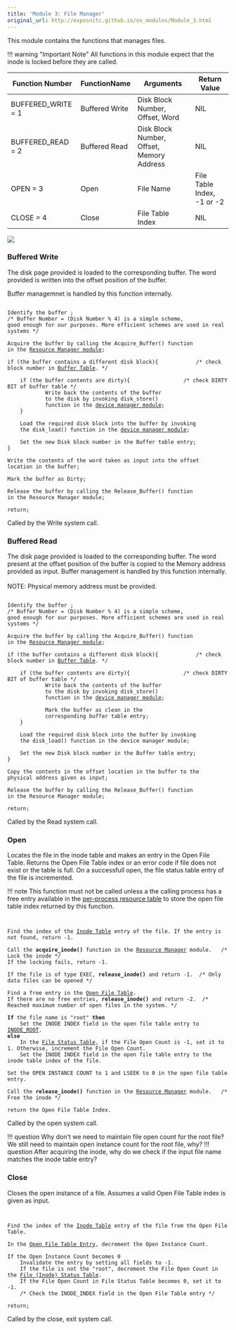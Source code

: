 ```yaml
---
title: 'Module 3: File Manager'
original_url: http://exposnitc.github.io/os_modules/Module_3.html
---
```


This module contains the functions that manages files.

!!! warning "Important Note"
    All functions in this module expect that the inode is locked before they are called.

|Function Number|FunctionName|Arguments|Return Value|
|--- |--- |--- |--- |
|BUFFERED_WRITE = 1|Buffered Write|Disk Block Number, Offset, Word|NIL|
|BUFFERED_READ = 2|Buffered Read|Disk Block Number, Offset, Memory Address|NIL|
|OPEN = 3|Open|File Name|File Table Index, -1 or -2|
|CLOSE = 4|Close|File Table Index|NIL|

![](https://exposnitc.github.io//img/os-modules/FileManager.png)

###  Buffered Write
The disk page provided is loaded to the corresponding buffer. The word provided is written into the offset position of the buffer.

Buffer managemnet is handled by this function internally.

<pre><code>
Identify the buffer ; 			
/* Buffer Number = (Disk Number % 4) is a simple scheme, 
good enough for our purposes. More efficient schemes are used in real systems */

Acquire the buffer by calling the Acquire_Buffer() function	
in the <a href="Module_0.html">Resource Manager module</a>;

if (the buffer contains a different disk block){  			/* check block number in <a href="../os_design-files/mem_ds.html#buffer_table">Buffer Table</a>. */
    
    if (the buffer contents are dirty){					/* check DIRTY BIT of buffer table */
            Write back the contents of the buffer
            to the disk by invoking disk_store() 
            function in the <a href="Module_4.html">device manager module</a>;
    }
    
    Load the required disk block into the buffer by invoking
    the disk_load() function in the <a href="Module_4.html">device manager module</a>;

    Set the new Disk block number in the Buffer table entry;
}

Write the contents of the word taken as input into the offset
location in the buffer; 

Mark the buffer as Dirty;

Release the buffer by calling the Release_Buffer() function
in the Resource Manager module;

return;
</code></pre>

Called by the Write system call.

### Buffered Read

The disk page provided is loaded to the corresponding buffer. The word present at the offset position of the buffer is copied to the Memory address provided as input. Buffer management is handled by this function internally.<br> <br>
NOTE: Physical memory address must be provided. 

<pre><code>
Identify the buffer ; 			
/* Buffer Number = (Disk Number % 4) is a simple scheme, 
good enough for our purposes. More efficient schemes are used in real systems */

Acquire the buffer by calling the Acquire_Buffer() function
in the <a href="Module_0.html">Resource Manager module</a>;

if (the buffer contains a different disk block){  			/* check block number in <a href="../os_design-files/mem_ds.html#buffer_table">Buffer Table</a>. */
    
    if (the buffer contents are dirty){					/* check DIRTY BIT of buffer table */
            Write back the contents of the buffer
            to the disk by invoking disk_store() 
            function in the <a href="Module_4.html">device manager module</a>;
            
            Mark the buffer as clean in the 
            corresponding buffer table entry;
    }
    
    Load the required disk block into the buffer by invoking
    the disk_load() function in the device manager module;

    Set the new Disk block number in the Buffer table entry;
}

Copy the contents in the offset location in the buffer to the
physical address given as input; 
    
Release the buffer by calling the Release_Buffer() function
in the Resource Manager module;

return;
</code></pre>

Called by the Read system call. 

### Open

Locates the file in the inode table and makes an entry in the Open File Table. Returns the Open File Table index or an error code if file does not exist or the table is full. On a successfull open, the file status table entry of the file is incremented.

!!! note
     This function must not be called unless a the calling process has a free entry available in the <a href="../os_design-files/process_table.html#per_process_table">per-process resource table</a> to store the open file table index returned by this function.

<pre><code>

Find the index of the <a href="../os_design-files/disk_ds.html#inode_table">Inode Table</a> entry of the file. If the entry is not found, return -1.

Call the <b>acquire_inode()</b> function in the <a href="../os_modules/Module_0.html">Resource Manager</a> module.&nbsp;&nbsp; /* Lock the inode */
If the locking fails, return -1. 

If the file is of type EXEC, <b>release_inode()</b> and return -1. 	/* Only data files can be opened */

Find a free entry in the <a href="../os_design-files/mem_ds.html#file_table">Open File Table</a>.
If there are no free entries, <b>release_inode()</b> and return -2.  /* Reached maximum number of open files in the system. */

<b>If</b> the file name is "root" <b>then</b> 
	Set the INODE INDEX field in the open file table entry to <a href="../support_tools-files/constants.html">INODE_ROOT</a>. 
<b>else</b>
	In the <a href="../os_design-files/mem_ds.html#file_lock_status_table">File Status Table</a>, if the File Open Count is -1, set it to 1. Otherwise, increment the File Open Count.
	Set the INODE INDEX field in the open file table entry to the inode table index of the file. 

Set the OPEN INSTANCE COUNT to 1 and LSEEK to 0 in the open file table entry.

Call the <b>release_inode()</b> function in the <a href="../os_modules/Module_0.html">Resource Manager</a> module.&nbsp;&nbsp; /* Free the inode */

return the Open File Table Index.
</code></pre>

Called by the open system call.

!!! question
    Why don't we need to maintain file open count for the root file? We still need to maintain open instance count for the root file, why?
!!! question
    After acquiring the inode, why do we check if the input file name matches the inode table entry?



### Close
Closes the open instance of a file. Assumes a valid Open File Table index is given as input. 


<pre><code>

Find the index of the <a href="../os_design-files/disk_ds.html#inode_table">Inode Table</a> entry of the file from the Open File Table.

In the <a href="../os_design-files/mem_ds.html#file_table">Open File Table Entry</a>, decrement the Open Instance Count.

If the Open Instance Count becomes 0
	Invalidate the entry by setting all fields to -1.
	If the file is not the "root", decrement the File Open Count in the <a href="../os_design-files/mem_ds.html#file_lock_status_table">File (Inode) Status Table</a>.
	If the File Open Count in File Status Table becomes 0, set it to -1.
	/* Check the INODE_INDEX field in the Open File Table entry */

return;
</code></pre>


Called by the close, exit system call.